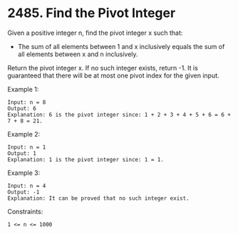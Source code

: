 # 2485. Find the Pivot Integer

Given a positive integer n, find the pivot integer x such that:

*    The sum of all elements between 1 and x inclusively equals the sum of all elements between x and n inclusively.

Return the pivot integer x. If no such integer exists, return -1. It is guaranteed that there will be at most one pivot index for the given input.

 

Example 1:

    Input: n = 8
    Output: 6
    Explanation: 6 is the pivot integer since: 1 + 2 + 3 + 4 + 5 + 6 = 6 + 7 + 8 = 21.

Example 2:

    Input: n = 1
    Output: 1
    Explanation: 1 is the pivot integer since: 1 = 1.

Example 3:

    Input: n = 4
    Output: -1
    Explanation: It can be proved that no such integer exist.

 

Constraints:

    1 <= n <= 1000

